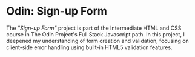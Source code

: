 # Odin: Sign-up Form

The _"Sign-up Form"_ project is part of the Intermediate HTML and CSS course in The Odin Project's Full Stack Javascript path. In this project, I deepened my understanding of form creation and validation, focusing on client-side error handling using built-in HTML5 validation features.
